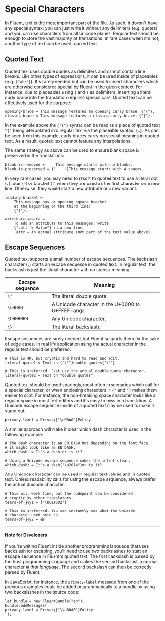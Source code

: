 # Special Characters

In Fluent, text is the most important part of the file. As such, it doesn't
have any special syntax: you can just write it without any delimiters (e.g.
quotes) and you can use characters from all Unicode planes. Regular text
should be enough to store the vast majority of translations. In rare cases
when it's not, another type of text can be used: quoted text.

## Quoted Text

Quoted text uses double quotes as delimiters and cannot contain line breaks.
Like other types of expressions, it can be used inside of placeables (e.g.
`{"abc"}`). It's rarely needed but can be used to insert characters which are
otherwise considered special by Fluent in the given context. For instance,
due to placeables using `{` and `}` as delimiters, inserting a literal curly
brace into the translation requires special care. Quoted text can be
effectively used for the purpose:

```
opening-brace = This message features an opening curly brace: {"{"}.
closing-brace = This message features a closing curly brace: {"}"}.
```

In the example above the `{"{"}` syntax can be read as a piece of quoted text
`"{"` being interpolated into regular text via the placeable syntax: `{…}`.
As can be seen from this example, curly braces carry no special meaning in
quoted text. As a result, quoted text cannot feature any interpolations.

The same strategy as above can be used to ensure blank space is preserved in
the translations:

```
blank-is-removed =     This message starts with no blanks.
blank-is-preserved = {"    "}This message starts with 4 spaces.
```

In very rare cases, you may need to resort to quoted text to use a literal
dot (`.`), star (`*`) or bracket (`[`) when they are used as the first
character on a new line. Otherwise, they would start a new attribute or a new
variant.

```
leading-bracket =
    This message has an opening square bracket
    at the beginning of the third line:
    {"["}.
```

```
attribute-how-to =
    To add an attribute to this messages, write
    {".attr = Value"} on a new line.
    .attr = An actual attribute (not part of the text value above)
```

## Escape Sequences

Quoted text supports a small number of escape sequences. The backslash
character (`\`) starts an escape sequence in quoted text. In regular text,
the backslash is just the literal character with no special meaning.

| Escape sequence | Meaning |
|-----------------|---------|
| `\"` | The literal double quote. |
| `\uHHHH` | A Unicode character in the U+0000 to U+FFFF range. |
| `\UHHHHHH` | Any Unicode character. |
| `\\` | The literal backslash. |

Escape sequences are rarely needed, but Fluent supports them for the sake of
edge cases. In real life application using the actual character in the
regular text should be preferred.

```
# This is OK, but cryptic and hard to read and edit.
literal-quote1 = Text in {"\""}double quotes{"\""}.

# This is preferred. Just use the actual double quote character.
literal-quote2 = Text in "double quotes".
```

Quoted text should be used sparingly, most often in scenarios which call for
a special character, or when enclosing characters in `{"` and `"}` makes
them easier to spot. For instance, the non-breaking space character looks
like a regular space in most text editors and it's easy to miss in a
translation. A Unicode escape sequence inside of a quoted text may be used
to make it stand out:

```
privacy-label = Privacy{"\u00A0"}Policy
```

A similar approach will make it clear which dash character is used in the
following example:

```
# The dash character is an EM DASH but depending on the font face,
# it might look like an EN DASH.
which-dash1 = It's a dash—or is it?

# Using a Unicode escape sequence makes the intent clear.
which-dash2 = It's a dash{"\u2014"}or is it?
```

Any Unicode character can be used in regular text values and in quoted text.
Unless readability calls for using the escape sequence, always prefer the
actual Unicode character.

```
# This will work fine, but the codepoint can be considered
# cryptic by other translators.
tears-of-joy1 = {"\U01F602"}

# This is preferred. You can instantly see what the Unicode
# character used here is.
tears-of-joy2 = 😂
```

----
#### Note for Developers

If you're writing Fluent inside another programming language that uses
backslash for escaping, you'll need to use _two_ backslashes to start an escape
sequence in Fluent's quoted text. The first backslash is parsed by the host
programming language and makes the second backslash a normal character _in that
language_. The second backslash can then be correctly parsed by Fluent.

In JavaScript, for instance, the `privacy-label` message from one of the
previous examples could be added programmatically to a bundle by using two
backslashes in the source code:

```
let bundle = new FluentBundle("en");
bundle.addMessages(`
privacy-label = Privacy{"\\u00A0"}Policy
`);
```
